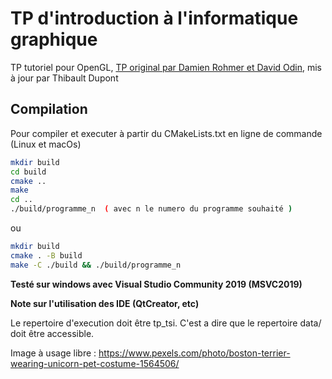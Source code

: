 # TP d'introduction à l'informatique graphique

TP tutoriel pour OpenGL, [TP original par Damien Rohmer et David Odin](https://imagecomputing.net/damien.rohmer/teaching/2015_2016/semestre_1/4eti_tsi/index.html), mis à jour par Thibault Dupont

## Compilation

Pour compiler et executer à partir du CMakeLists.txt en ligne de commande (Linux et macOs)

```sh
mkdir build
cd build
cmake ..
make
cd ..
./build/programme_n  ( avec n le numero du programme souhaité )
```

ou 

```sh
mkdir build
cmake . -B build
make -C ./build && ./build/programme_n
```

**Testé sur windows avec Visual Studio Community 2019 (MSVC2019)**

**Note sur l'utilisation des IDE (QtCreator, etc)**

Le repertoire d'execution doit être tp_tsi.
C'est a dire que le repertoire data/ doit être accessible.         

Image à usage libre : https://www.pexels.com/photo/boston-terrier-wearing-unicorn-pet-costume-1564506/
